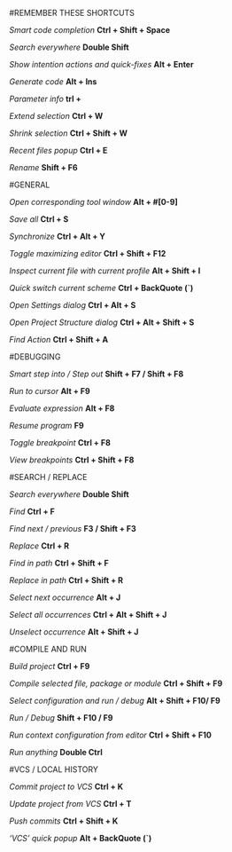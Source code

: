 #REMEMBER THESE SHORTCUTS

*Smart code completion*   **Ctrl + Shift + Space**

*Search everywhere* **Double Shift** 

*Show intention actions and quick-fixes* **Alt + Enter**

*Generate code* **Alt + Ins** 

*Parameter info* **trl +** 

*Extend selection* **Ctrl + W** 

*Shrink selection* **Ctrl + Shift + W** 

*Recent files popup* **Ctrl + E** 

*Rename* **Shift + F6**

#GENERAL 

*Open corresponding tool window* **Alt + #[0-9]** 

*Save all* **Ctrl + S** 

*Synchronize* **Ctrl + Alt + Y** 

*Toggle maximizing editor* **Ctrl + Shift + F12** 

*Inspect current file with current profile* **Alt + Shift + I** 

*Quick switch current scheme* **Ctrl + BackQuote (`)** 

*Open Settings dialog* **Ctrl + Alt + S** 

*Open Project Structure dialog* **Ctrl + Alt + Shift + S** 

*Find Action* **Ctrl + Shift + A**  

#DEBUGGING 

*Smart step into / Step out* **Shift + F7 / Shift + F8**

*Run to cursor* **Alt + F9** 

*Evaluate expression* **Alt + F8** 

*Resume program* **F9** 

*Toggle breakpoint* **Ctrl + F8** 

*View breakpoints* **Ctrl + Shift + F8** 

#SEARCH / REPLACE 

*Search everywhere* **Double Shift**  

*Find* **Ctrl + F** 

*Find next / previous* **F3 / Shift + F3** 

*Replace* **Ctrl + R** 

*Find in path* **Ctrl + Shift + F** 

*Replace in path* **Ctrl + Shift + R** 

*Select next occurrence* **Alt + J** 

*Select all occurrences* **Ctrl + Alt + Shift + J** 

*Unselect occurrence* **Alt + Shift + J** 

#COMPILE AND RUN 

*Build project* **Ctrl + F9** 

*Compile selected file, package or module* **Ctrl + Shift + F9** 

*Select configuration and run / debug* **Alt + Shift + F10/ F9** 

*Run / Debug* **Shift + F10 / F9** 

*Run context configuration from editor* **Ctrl + Shift + F10** 

*Run anything* **Double Ctrl** 

#VCS / LOCAL HISTORY 
 
*Commit project to VCS* **Ctrl + K** 

*Update project from VCS* **Ctrl + T** 

*Push commits* **Ctrl + Shift + K** 

*‘VCS’ quick popup* **Alt + BackQuote (`)** 






